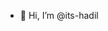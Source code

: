 - 👋 Hi, I’m @its-hadil


<!---
its-hadil/its-hadil is a ✨ special ✨ repository because its `README.md` (this file) appears on your GitHub profile.
You can click the Preview link to take a look at your changes.
--->
